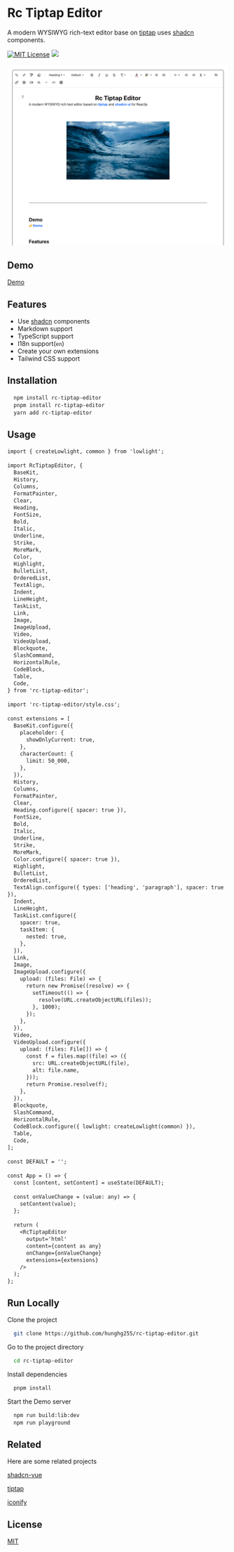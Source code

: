 # Rc Tiptap Editor

A modern WYSIWYG rich-text editor base on [tiptap](https://tiptap.dev) uses [shadcn](https://ui.shadcn.com/) components.

[![MIT License](https://img.shields.io/badge/License-MIT-green.svg)](https://choosealicense.com/licenses/mit/)
[![](https://img.shields.io/npm/v/rc-tiptap-editor.svg?label=version)](https://www.npmjs.com/package/rc-tiptap-editor)

![App Screenshot](./screenshot/screenshot.png)

## Demo

[Demo](https://rc-tiptap-editor.vercel.app/)

## Features

- Use [shadcn](https://ui.shadcn.com/) components
- Markdown support
- TypeScript support
- I18n support(`en`)
- Create your own extensions
- Tailwind CSS support

## Installation

```bash
  npm install rc-tiptap-editor
  pnpm install rc-tiptap-editor
  yarn add rc-tiptap-editor
```

## Usage

```tsx
import { createLowlight, common } from 'lowlight';

import RcTiptapEditor, {
  BaseKit,
  History,
  Columns,
  FormatPainter,
  Clear,
  Heading,
  FontSize,
  Bold,
  Italic,
  Underline,
  Strike,
  MoreMark,
  Color,
  Highlight,
  BulletList,
  OrderedList,
  TextAlign,
  Indent,
  LineHeight,
  TaskList,
  Link,
  Image,
  ImageUpload,
  Video,
  VideoUpload,
  Blockquote,
  SlashCommand,
  HorizontalRule,
  CodeBlock,
  Table,
  Code,
} from 'rc-tiptap-editor';

import 'rc-tiptap-editor/style.css';

const extensions = [
  BaseKit.configure({
    placeholder: {
      showOnlyCurrent: true,
    },
    characterCount: {
      limit: 50_000,
    },
  }),
  History,
  Columns,
  FormatPainter,
  Clear,
  Heading.configure({ spacer: true }),
  FontSize,
  Bold,
  Italic,
  Underline,
  Strike,
  MoreMark,
  Color.configure({ spacer: true }),
  Highlight,
  BulletList,
  OrderedList,
  TextAlign.configure({ types: ['heading', 'paragraph'], spacer: true }),
  Indent,
  LineHeight,
  TaskList.configure({
    spacer: true,
    taskItem: {
      nested: true,
    },
  }),
  Link,
  Image,
  ImageUpload.configure({
    upload: (files: File) => {
      return new Promise((resolve) => {
        setTimeout(() => {
          resolve(URL.createObjectURL(files));
        }, 1000);
      });
    },
  }),
  Video,
  VideoUpload.configure({
    upload: (files: File[]) => {
      const f = files.map((file) => ({
        src: URL.createObjectURL(file),
        alt: file.name,
      }));
      return Promise.resolve(f);
    },
  }),
  Blockquote,
  SlashCommand,
  HorizontalRule,
  CodeBlock.configure({ lowlight: createLowlight(common) }),
  Table,
  Code,
];

const DEFAULT = '';

const App = () => {
  const [content, setContent] = useState(DEFAULT);

  const onValueChange = (value: any) => {
    setContent(value);
  };

  return (
    <RcTiptapEditor
      output='html'
      content={content as any}
      onChange={onValueChange}
      extensions={extensions}
    />
  );
};
```

## Run Locally

Clone the project

```bash
  git clone https://github.com/hunghg255/rc-tiptap-editor.git
```

Go to the project directory

```bash
  cd rc-tiptap-editor
```

Install dependencies

```bash
  pnpm install
```

Start the Demo server

```bash
  npm run build:lib:dev
  npm run playground
```

## Related

Here are some related projects

[shadcn-vue](https://www.shadcn-vue.com/)

[tiptap](https://tiptap.dev)

[iconify](https://icon-sets.iconify.design)

## License

[MIT](https://choosealicense.com/licenses/mit/)
